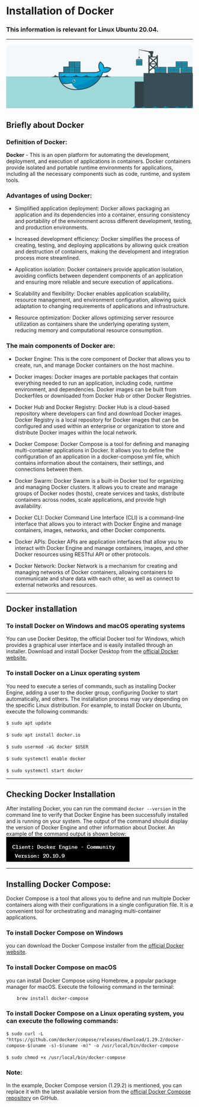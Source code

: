 # Installation of Docker

### This information is relevant for Linux Ubuntu 20.04.


---

<img src="materials/reduce_docker_image.jpg">

## Briefly about Docker

### Definition of Docker:

**Docker** - This is an open platform for automating the development, deployment, and execution of applications in containers. Docker containers provide isolated and portable runtime environments for applications, including all the necessary components such as code, runtime, and system tools.

### Advantages of using Docker:

- Simplified application deployment: Docker allows packaging an application and its dependencies into a container, ensuring consistency and portability of the environment across different development, testing, and production environments.

- Increased development efficiency: Docker simplifies the process of creating, testing, and deploying applications by allowing quick creation and destruction of containers, making the development and integration process more streamlined.

- Application isolation: Docker containers provide application isolation, avoiding conflicts between dependent components of an application and ensuring more reliable and secure execution of applications.

- Scalability and flexibility: Docker enables application scalability, resource management, and environment configuration, allowing quick adaptation to changing requirements of applications and infrastructure.

- Resource optimization: Docker allows optimizing server resource utilization as containers share the underlying operating system, reducing memory and computational resource consumption.

### The main components of Docker are:

- Docker Engine: This is the core component of Docker that allows you to create, run, and manage Docker containers on the host machine.

- Docker images: Docker images are portable packages that contain everything needed to run an application, including code, runtime environment, and dependencies. Docker images can be built from Dockerfiles or downloaded from Docker Hub or other Docker Registries.
- Docker Hub and Docker Registry: Docker Hub is a cloud-based repository where developers can find and download Docker images. Docker Registry is a local repository for Docker images that can be configured and used within an enterprise or organization to store and distribute Docker images within the local network.
- Docker Compose: Docker Compose is a tool for defining and managing multi-container applications in Docker. It allows you to define the configuration of an application in a docker-compose.yml file, which contains information about the containers, their settings, and connections between them.
- Docker Swarm: Docker Swarm is a built-in Docker tool for organizing and managing Docker clusters. It allows you to create and manage groups of Docker nodes (hosts), create services and tasks, distribute containers across nodes, scale applications, and provide high availability.
- Docker CLI: Docker Command Line Interface (CLI) is a command-line interface that allows you to interact with Docker Engine and manage containers, images, networks, and other Docker components.
- Docker APIs: Docker APIs are application interfaces that allow you to interact with Docker Engine and manage containers, images, and other Docker resources using RESTful API or other protocols.
- Docker Network: Docker Network is a mechanism for creating and managing networks of Docker containers, allowing containers to communicate and share data with each other, as well as connect to external networks and resources.

---

## Docker installation

### To install Docker on **Windows** and **macOS** operating systems

You can use Docker Desktop, the official Docker tool for Windows, which provides a graphical user interface and is easily installed through an installer. Download and install Docker Desktop from the [official Docker website.](https://www.docker.com/products/docker-desktop)

### To install Docker on a **Linux** operating system

You need to execute a series of commands, such as installing Docker Engine, adding a user to the docker group, configuring Docker to start automatically, and others. The installation process may vary depending on the specific Linux distribution. For example, to install Docker on Ubuntu, execute the following commands:
    
    $ sudo apt update

    $ sudo apt install docker.io

    $ sudo usermod -aG docker $USER

    $ sudo systemctl enable docker

    $ sudo systemctl start docker

---

## Checking Docker Installation

After installing Docker, you can run the command `docker --version` in the command line to verify that Docker Engine has been successfully installed and is running on your system. The output of the command should display the version of Docker Engine and other information about Docker. An example of the command output is shown below:\
<img src="materials/check_docker_inst.jpg">

---

## Installing Docker Compose:
Docker Compose is a tool that allows you to define and run multiple Docker containers along with their configurations in a single configuration file. It is a convenient tool for orchestrating and managing multi-container applications.

### To install Docker Compose on Windows
you can download the Docker Compose installer from the [official Docker website](https://docs.docker.com/compose/install/).

### To install Docker Compose on macOS
you can install Docker Compose using Homebrew, a popular package manager for macOS. Execute the following command in the terminal:

        brew install docker-compose

### To install Docker Compose on a Linux operating system, you can execute the following commands:
    $ sudo curl -L "https://github.com/docker/compose/releases/download/1.29.2/docker-compose-$(uname -s)-$(uname -m)" -o /usr/local/bin/docker-compose

    $ sudo chmod +x /usr/local/bin/docker-compose

### Note:

In the example, Docker Compose version (1.29.2) is mentioned, you can replace it with the latest available version from the [official Docker Compose repository](https://github.com/docker/compose/releases) on GitHub.